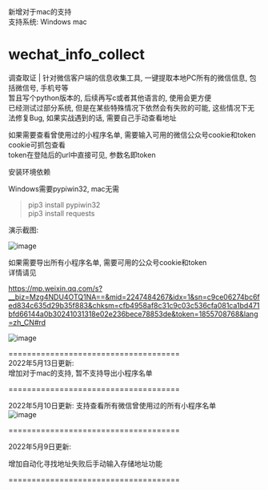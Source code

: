新增对于mac的支持  
支持系统: Windows mac  
  
  

# wechat_info_collect
调查取证 | 针对微信客户端的信息收集工具, 一键提取本地PC所有的微信信息, 包括微信号, 手机号等  
暂且写个python版本的, 后续再写c或者其他语言的, 使用会更方便    
已经测试过部分系统, 但是在某些特殊情况下依然会有失败的可能, 这些情况下无法修复Bug, 如果实战遇到的话, 需要自己手动查看地址  

如果需要查看曾使用过的小程序名单, 需要输入可用的微信公众号cookie和token  
cookie可抓包查看  
token在登陆后的url中直接可见, 参数名即token  


安装环境依赖  

Windows需要pypiwin32, mac无需  

>pip3 install pypiwin32  
>pip3 install requests  


  
演示截图:  

![image](https://user-images.githubusercontent.com/19652329/167572374-7b867c2b-23bf-40f8-883d-ca35d645bbf2.png)

如果需要导出所有小程序名单, 需要可用的公众号cookie和token  
详情请见 

https://mp.weixin.qq.com/s?__biz=Mzg4NDU4OTQ1NA==&mid=2247484267&idx=1&sn=c9ce06274bc6fed834c635d29b35f883&chksm=cfb4958af8c31c9c03c536cfa081ca1bd471bfd66144a0b30241031318e02e236bece78853de&token=1855708768&lang=zh_CN#rd  


![image](https://user-images.githubusercontent.com/19652329/167623636-925c3302-7811-4031-a6d6-f055481f1110.png)  

=====================================  
2022年5月13日更新:  
增加对于mac的支持, 暂不支持导出小程序名单  


=====================================  

2022年5月10日更新:
支持查看所有微信曾使用过的所有小程序名单  
![image](https://user-images.githubusercontent.com/19652329/167609080-fe2bb5fe-9dd7-4556-a54b-e5087f1b0516.png)


=====================================  

2022年5月9日更新:  

增加自动化寻找地址失败后手动输入存储地址功能  

=====================================  
